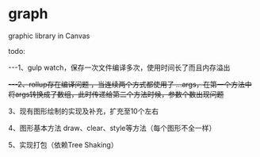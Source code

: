# graph
graphic library in Canvas


todo:

---1、gulp watch，保存一次文件编译多次，使用时间长了而且内存溢出

~~---2、rollup存在编译问题 ，当连续两个方式都使用了 ...args，在第一个方法中将args转换成了数组，此时传递给第二个方法时候，参数个数出现问题~~

3、现有图形绘制的实现及补充，扩充至10个左右

4、图形基本方法 draw、clear、style等方法（每个图形不全一样）

5、实现打包（依赖Tree Shaking）